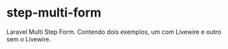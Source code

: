 # step-multi-form
 Laravel Multi Step Form. Contendo dois exemplos, um com Livewire e outro sem o Livewire.

